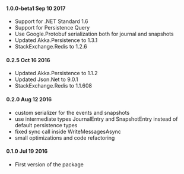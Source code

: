 #### 1.0.0-beta1 Sep 10 2017 ####
- Support for .NET Standard 1.6
- Support for Persistence Query
- Use Google.Protobuf serialization both for journal and snapshots
- Updated Akka.Persistence to 1.3.1
- StackExchange.Redis to 1.2.6

#### 0.2.5 Oct 16 2016 ####
- Updated Akka.Persistence to 1.1.2
- Updated Json.Net to 9.0.1
- StackExchange.Redis to 1.1.608

#### 0.2.0 Aug 12 2016 ####
- custom serializer for the events and snapshots
- use intermediate types JournalEntry and SnapshotEntry instead of default persistence types
- fixed sync call inside WriteMessagesAsync
- small optimizations and code refactoring

#### 0.1.0 Jul 19 2016 ####
- First version of the package
